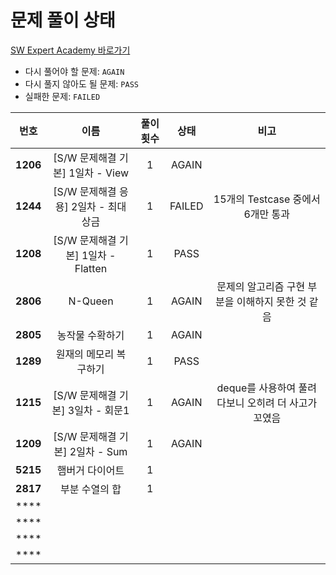 # 문제 풀이 상태

[SW Expert Academy 바로가기](https://swexpertacademy.com/main/main.do)

* 다시 풀어야 할 문제: `AGAIN`
* 다시 풀지 않아도 될 문제: `PASS`
* 실패한 문제: `FAILED`

| **번호** | **이름** | **풀이 횟수** | **상태** | **비고** |
|:---:|:---:|:---:|:---:|:---:|
| **1206** | [S/W 문제해결 기본] 1일차 - View | 1 | AGAIN |  |
| **1244** | [S/W 문제해결 응용] 2일차 - 최대 상금 | 1 | FAILED | 15개의 Testcase 중에서 6개만 통과 |
| **1208** | [S/W 문제해결 기본] 1일차 - Flatten | 1 | PASS |  |
| **2806** | N-Queen | 1 | AGAIN | 문제의 알고리즘 구현 부분을 이해하지 못한 것 같음 |
| **2805** | 농작물 수확하기 | 1 | AGAIN |  |
| **1289** | 원재의 메모리 복구하기 | 1 | PASS |  |
| **1215** | [S/W 문제해결 기본] 3일차 - 회문1 | 1 | AGAIN | deque를 사용하여 풀려다보니 오히려 더 사고가 꼬였음 |
| **1209** | [S/W 문제해결 기본] 2일차 - Sum | 1 | AGAIN |  |
| **5215** | 햄버거 다이어트 | 1 |  |  |
| **2817** | 부분 수열의 합 | 1 |  |  |
| **** |  |  |  |  |
| **** |  |  |  |  |
| **** |  |  |  |  |
| **** |  |  |  |  |
